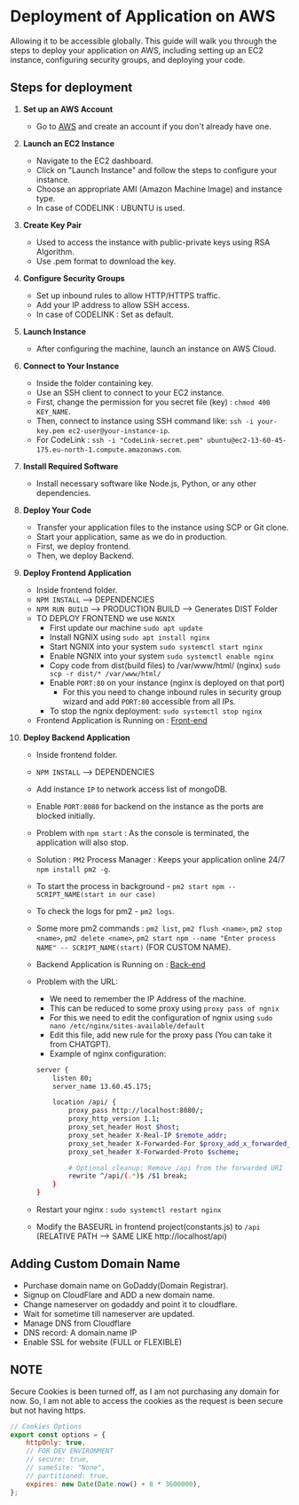 # Deployment of Application on AWS

Allowing it to be accessible globally. This guide will walk you through the steps to deploy your application on AWS, including setting up an EC2 instance, configuring security groups, and deploying your code.

## Steps for deployment

1. **Set up an AWS Account**

    - Go to [AWS](https://aws.amazon.com/) and create an account if you don't already have one.

2. **Launch an EC2 Instance**

    - Navigate to the EC2 dashboard.
    - Click on "Launch Instance" and follow the steps to configure your instance.
    - Choose an appropriate AMI (Amazon Machine Image) and instance type.
    - In case of CODELINK : UBUNTU is used.

3. **Create Key Pair**

    - Used to access the instance with public-private keys using RSA Algorithm.
    - Use .pem format to download the key.

4. **Configure Security Groups**

    - Set up inbound rules to allow HTTP/HTTPS traffic.
    - Add your IP address to allow SSH access.
    - In case of CODELINK : Set as default.

5. **Launch Instance**

    - After configuring the machine, launch an instance on AWS Cloud.

6. **Connect to Your Instance**

    - Inside the folder containing key.
    - Use an SSH client to connect to your EC2 instance.
    - First, change the permission for you secret file (key) : `chmod 400 KEY_NAME`.
    - Then, connect to instance using SSH command like: `ssh -i your-key.pem ec2-user@your-instance-ip`.
    - For CodeLink : `ssh -i "CodeLink-secret.pem" ubuntu@ec2-13-60-45-175.eu-north-1.compute.amazonaws.com`.

7. **Install Required Software**

    - Install necessary software like Node.js, Python, or any other dependencies.

8. **Deploy Your Code**

    - Transfer your application files to the instance using SCP or Git clone.
    - Start your application, same as we do in production.
    - First, we deploy frontend.
    - Then, we deploy Backend.

9. **Deploy Frontend Application**

    - Inside frontend folder.
    - `NPM INSTALL` --> DEPENDENCIES
    - `NPM RUN BUILD` --> PRODUCTION BUILD --> Generates DIST Folder
    - TO DEPLOY FRONTEND we use `NGNIX`
        - First update our machine `sudo apt update`
        - Install NGNIX using `sudo apt install nginx`
        - Start NGNIX into your system `sudo systemctl start nginx`
        - Enable NGNIX into your system `sudo systemctl enable nginx`
        - Copy code from dist(build files) to /var/www/html/ (nginx) `sudo scp -r dist/* /var/www/html/`
        - Enable `PORT:80` on your instance (nginx is deployed on that port)
            - For this you need to change inbound rules in security group wizard and add `PORT:80` accessible from all IPs.
        - To stop the ngnix deployment: `sudo systemctl stop nginx`
    - Frontend Application is Running on : [Front-end](http://13.60.45.175/)

10. **Deploy Backend Application**

    - Inside frontend folder.
    - `NPM INSTALL` --> DEPENDENCIES
    - Add instance `IP` to network access list of mongoDB.
    - Enable `PORT:8080` for backend on the instance as the ports are blocked initially.
    - Problem with `npm start` : As the console is terminated, the application will also stop.
    - Solution : `PM2` Process Manager : Keeps your application online 24/7 `npm install pm2 -g`.
    - To start the process in background - `pm2 start npm -- SCRIPT_NAME(start in our case)`
    - To check the logs for pm2 - `pm2 logs`.
    - Some more pm2 commands : `pm2 list`, `pm2 flush <name>`, `pm2 stop <name>`, `pm2 delete <name>`, `pm2 start npm --name "Enter process NAME" -- SCRIPT_NAME(start)` (FOR CUSTOM NAME).
    - Backend Application is Running on : [Back-end](http://13.60.45.175:8080/)
    - Problem with the URL:

        - We need to remember the IP Address of the machine.
        - This can be reduced to some proxy using `proxy pass of ngnix`
        - For this we need to edit the configuration of ngnix using `sudo nano /etc/nginx/sites-available/default`
        - Edit this file, add new rule for the proxy pass (You can take it from CHATGPT).
        - Example of nginx configuration:

        ```bash
        server {
            listen 80;
            server_name 13.60.45.175;

            location /api/ {
                proxy_pass http://localhost:8080/;
                proxy_http_version 1.1;
                proxy_set_header Host $host;
                proxy_set_header X-Real-IP $remote_addr;
                proxy_set_header X-Forwarded-For $proxy_add_x_forwarded_for;
                proxy_set_header X-Forwarded-Proto $scheme;

                # Optional cleanup: Remove /api from the forwarded URI
                rewrite ^/api/(.*)$ /$1 break;
            }
        }
        ```

    - Restart your nginx : `sudo systemctl restart nginx`
    - Modify the BASEURL in frontend project(constants.js) to `/api` (RELATIVE PATH --> SAME LIKE http://localhost/api)    

## Adding Custom Domain Name

- Purchase domain name on GoDaddy(Domain Registrar).
- Signup on CloudFlare and ADD a new domain name.
- Change nameserver on godaddy and point it to cloudflare.
- Wait for sometime till nameserver are updated.
- Manage DNS from Cloudflare
- DNS record: A domain.name IP
- Enable SSL for website (FULL or FLEXIBLE)

## NOTE

Secure Cookies is been turned off, as I am not purchasing any domain for now. So, I am not able to access the cookies as the request is been secure but not having https.

```js
// Cookies Options
export const options = {
    httpOnly: true,
    // FOR DEV ENVIRONMENT
    // secure: true,
    // sameSite: "None",
    // partitioned: true,
    expires: new Date(Date.now() + 8 * 3600000),
};
```